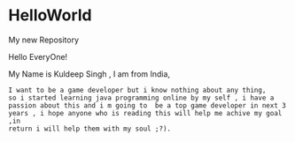 # HelloWorld
My new Repository

Hello EveryOne!
 
  My Name is Kuldeep Singh , 
   I am from India,
   
    I want to be a game developer but i know nothing about any thing,
    so i started learning java programming online by my self , i have a 
    passion about this and i m going to  be a top game developer in next 3 
    years , i hope anyone who is reading this will help me achive my goal ,in
    return i will help them with my soul ;?).
